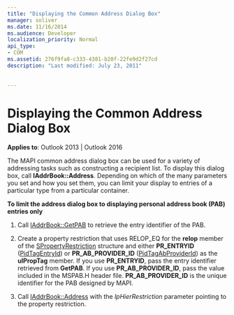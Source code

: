 ```yaml
---
title: "Displaying the Common Address Dialog Box"
manager: soliver
ms.date: 11/16/2014
ms.audience: Developer
localization_priority: Normal
api_type:
- COM
ms.assetid: 276f9fa8-c333-4381-b20f-22fe9d2f27cd
description: "Last modified: July 23, 2011"
 
 
---
```


# Displaying the Common Address Dialog Box

  
  
**Applies to**: Outlook 2013 | Outlook 2016 
  
The MAPI common address dialog box can be used for a variety of addressing tasks such as constructing a recipient list. To display this dialog box, call **IAddrBook::Address**. Depending on which of the many parameters you set and how you set them, you can limit your display to entries of a particular type from a particular container.
  
 **To limit the address dialog box to displaying personal address book (PAB) entries only**
  
1. Call [IAddrBook::GetPAB](iaddrbook-getpab.md) to retrieve the entry identifier of the PAB. 
    
2. Create a property restriction that uses RELOP_EQ for the **relop** member of the [SPropertyRestriction](spropertyrestriction.md) structure and either **PR_ENTRYID** ([PidTagEntryId](pidtagentryid-canonical-property.md)) or **PR_AB_PROVIDER_ID** ([PidTagAbProviderId](pidtagabproviderid-canonical-property.md)) as the **ulPropTag** member. If you use **PR_ENTRYID**, pass the entry identifier retrieved from **GetPAB**. If you use **PR_AB_PROVIDER_ID**, pass the value included in the MSPAB.H header file. **PR_AB_PROVIDER_ID** is the unique identifier for the PAB designed by MAPI. 
    
3. Call [IAddrBook::Address](iaddrbook-address.md) with the  _lpHierRestriction_ parameter pointing to the property restriction. 
    

